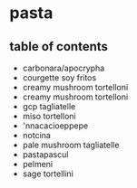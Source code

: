 # pasta

## table of contents

- carbonara/apocrypha
- courgette soy fritos
- creamy mushroom tortelloni <chili>
- creamy mushroom tortelloni
- gcp tagliatelle
- miso tortelloni
- 'nnacacioeppepe
- notcina
- pale mushroom tagliatelle
- pastapascul
- pelmeni
- sage tortellini
